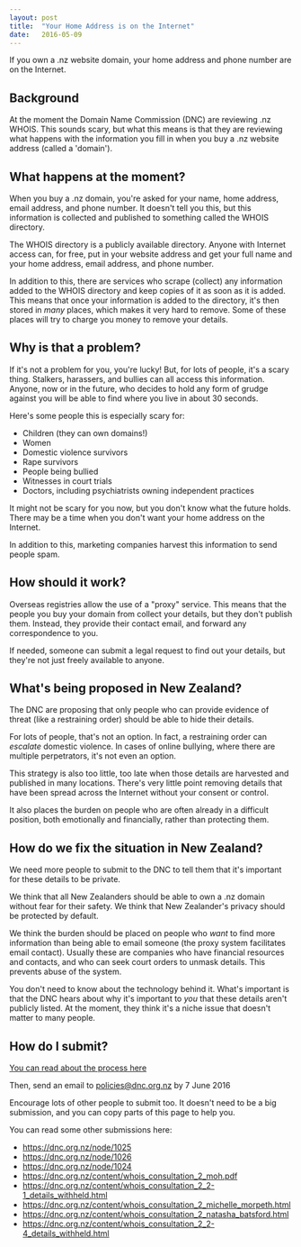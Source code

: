 ```yaml
---
layout: post
title:  "Your Home Address is on the Internet"
date:   2016-05-09
---
```


<p class="intro"><span class="dropcap">I</span>f you own a .nz website domain, your home address and phone number are on the Internet.</p>

## Background

At the moment the Domain Name Commission (DNC) are reviewing .nz WHOIS. This sounds scary, but what this means is that they are reviewing what happens with the information you fill in when you buy a .nz website address (called a 'domain').

## What happens at the moment?

When you buy a .nz domain, you're asked for your name, home address, email address, and phone number. It doesn't tell you this, but this information is collected and published to something called the WHOIS directory.

The WHOIS directory is a publicly available directory. Anyone with Internet access can, for free, put in your website address and get your full name and your home address, email address, and phone number.

In addition to this, there are services who scrape (collect) any information added to the WHOIS directory and keep copies of it as soon as it is added. This means that once your information is added to the directory, it's then stored in _many_ places, which makes it very hard to remove. Some of these places will try to charge you money to remove your details.

## Why is that a problem?

If it's not a problem for you, you're lucky! But, for lots of people, it's a scary thing. Stalkers, harassers, and bullies can all access this information. Anyone, now or in the future, who decides to hold any form of grudge against you will be able to find where you live in about 30 seconds.

Here's some people this is especially scary for:

- Children (they can own domains!)
- Women
- Domestic violence survivors
- Rape survivors
- People being bullied
- Witnesses in court trials
- Doctors, including psychiatrists owning independent practices

It might not be scary for you now, but you don't know what the future holds. There may be a time when you don't want your home address on the Internet. 

In addition to this, marketing companies harvest this information to send people spam.

## How should it work?

Overseas registries allow the use of a "proxy" service. This means that the people you buy your domain from collect your details, but they don't publish them. Instead, they provide their contact email, and forward any correspondence to you.

If needed, someone can submit a legal request to find out your details, but they're not just freely available to anyone.

## What's being proposed in New Zealand?

The DNC are proposing that only people who can provide evidence of threat (like a restraining order) should be able to hide their details. 

For lots of people, that's not an option. In fact, a restraining order can _escalate_ domestic violence. In cases of online bullying, where there are multiple perpetrators, it's not even an option.

This strategy is also too little, too late when those details are harvested and published in many locations. There's very little point removing details that have been spread across the Internet without your consent or control.

It also places the burden on people who are often already in a difficult position, both emotionally and financially, rather than protecting them.

## How do we fix the situation in New Zealand?

We need more people to submit to the DNC to tell them that it's important for these details to be private.

We think that all New Zealanders should be able to own a .nz domain without fear for their safety. We think that New Zealander's privacy should be protected by default.

We think the burden should be placed on people who _want_ to find more information than being able to email someone (the proxy system facilitates email contact). Usually these are companies who have financial resources and contacts, and who can seek court orders to unmask details. This prevents abuse of the system.

You don't need to know about the technology behind it. What's important is that the DNC hears about why it's important to _you_ that these details aren't publicly listed. At the moment, they think it's a niche issue that doesn't matter to many people.

## How do I submit?

[You can read about the process here](https://dnc.org.nz/consultation-whois-review-process)

Then, send an email to policies@dnc.org.nz by 7 June 2016

Encourage lots of other people to submit too. It doesn't need to be a big submission, and you can copy parts of this page to help you.

You can read some other submissions here:

- https://dnc.org.nz/node/1025
- https://dnc.org.nz/node/1026
- https://dnc.org.nz/node/1024
- https://dnc.org.nz/content/whois_consultation_2_moh.pdf
- https://dnc.org.nz/content/whois_consultation_2_2-1_details_withheld.html
- https://dnc.org.nz/content/whois_consultation_2_michelle_morpeth.html
- https://dnc.org.nz/content/whois_consultation_2_natasha_batsford.html
- https://dnc.org.nz/content/whois_consultation_2_2-4_details_withheld.html
